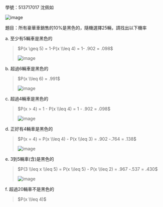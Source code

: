 學號：513717017 沈佩如

![image](https://github.com/user-attachments/assets/d8be2356-e3e7-4686-8c8e-cab5ddd522e7)

題目：所有豪華車銷售的10%是黑色的，隨機選擇25輛，請找出以下機率

a. 至少有5輛車是黑色的
>
>$P(x \geq 5) = 1-P(x \\leq 4) = 1- .902 = .098$
>
>![image](https://github.com/user-attachments/assets/c1e291c9-f0a0-42ac-a17c-75fbe3a8c598)

b. 超過6輛車是黑色的
>
>$P(x \\leq 6) = .991$
>
>![image](https://github.com/user-attachments/assets/5d1ce6ba-9b03-4ed0-992a-c37f5b5dfef2)

c. 超過4輛車是黑色的
>
>$P(x > 4) = 1 - P(x \\leq 4) = 1 - .902 = .098$
>
>![image](https://github.com/user-attachments/assets/83aae700-06ee-49c2-8643-ddc766751f79)

d. 正好有4輛車是黑色的
>
>$P(x = 4) = P(x \\leq 4) - P(x \\leq 3) = .902 -.764 = .138$
>
>![image](https://github.com/user-attachments/assets/2d57d79a-24f8-4c7e-8dc1-4ba5eaa45129)

e. 3到5輛車(含)是黑色的
>
>$P(3 \\leq x \\leq 5) = P(x \\leq 5) - P(x \\leq 2) = .967 -.537 = .430$
>
>![image](https://github.com/user-attachments/assets/6cf65658-a1bc-44c4-9ba4-44c58edddef5)

f. 超過20輛車不是黑色的
>
>$P(x \\leq 4)$
